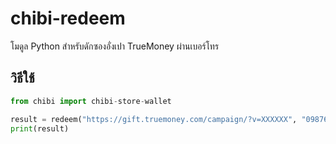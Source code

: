 # chibi-redeem

โมดูล Python สำหรับดักซองอั่งเปา TrueMoney ผ่านเบอร์โทร

## วิธีใช้

```python
from chibi import chibi-store-wallet

result = redeem("https://gift.truemoney.com/campaign/?v=XXXXXX", "0987654321")
print(result)
```
